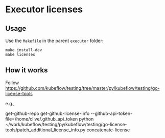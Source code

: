 # Executor licenses

## Usage

Use the `Makefile` in the parent `executor` folder:

```shell
make install-dev
make licenses
```

## How it works

Follow https://github.com/kubeflow/testing/tree/master/py/kubeflow/testing/go-license-tools

e.g.,

get-github-repo
get-github-license-info --github-api-token-file=/home/clive/.github_api_token
python ~/work/kubeflow/testing/py/kubeflow/testing/go-license-tools/patch_additional_license_info.py
concatenate-license
